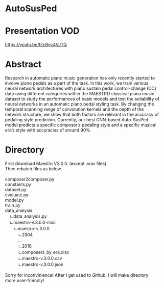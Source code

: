 # AutoSusPed
# Presentation VOD
https://youtu.be/IZcBgz4VJTQ
# Abstract
  Research in automatic piano music generation has only recently started to involve piano pedals as a part of the task. In this work, we train various neural network architectures with piano sustain pedal control-change (CC) data using different categories within the MAESTRO classical piano music dataset to study the performances of basic models and test the suitability of neural networks in an automatic piano pedal styling task. By changing the temporal scanning range of convolution kernels and the depth of the network structure, we show that both factors are relevant in the accuracy of pedaling style prediction. Currently, our best CNN-based Auto-SusPed model predicts a specific composer’s pedaling style and a specific musical era’s style with accuracies of around 90%.

# Directory

First download Maestro V3.0.0. (except .wav files)<br />
Then rebatch files as below.<br />
<br />
composer2composer.py<br />
constants.py<br />
dataset.py<br />
evaluate.py<br />
model.py<br />
train.py<br />
data_analysis<br />
&emsp;ㄴdata_analysis.py<br />
&emsp;ㄴmaestro-v.3.0.0-midi<br />
  &emsp;&emsp;ㄴmaestro-v.3.0.0<br />
    &emsp;&emsp;&emsp;ㄴ2004<br />
    &emsp;&emsp;&emsp;...<br />
    &emsp;&emsp;&emsp;ㄴ2018<br />
    &emsp;&emsp;&emsp;ㄴcomposers_by_era.xlsx<br />
    &emsp;&emsp;&emsp;ㄴmaestro-v.3.0.0.csv<br />
    &emsp;&emsp;&emsp;ㄴmaestro-v.3.0.0.json<br />
    <br />
Sorry for inconvinience! After I get used to Github, I will make directory more user-friendly!
